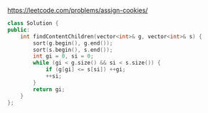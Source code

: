 https://leetcode.com/problems/assign-cookies/

```c++
class Solution {
public:
    int findContentChildren(vector<int>& g, vector<int>& s) {
        sort(g.begin(), g.end());
        sort(s.begin(), s.end());
        int gi = 0, si = 0;
        while (gi < g.size() && si < s.size()) {
            if (g[gi] <= s[si]) ++gi;
            ++si;
        }
        return gi;
    }
};
```
